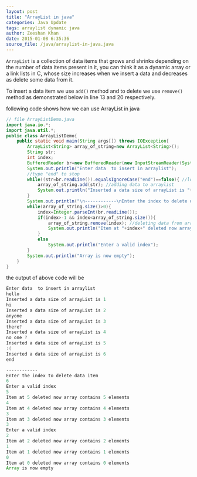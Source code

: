 ```yaml
---
layout: post
title: "ArrayList in java"
categories: Java Update
tags: arraylist dynamic java
author: Zeeshan Khan
date: 2015-01-08 6:35:36
source_file: /java/arraylist-in-java.java
---
```


`ArrayList` is a collection of data items that grows and shrinks depending on the number of data items present in it,
you can think it as a dynamic array or a link lists in C, whose size increases when we insert a data and decreases as delete some data from it.

To insert a data item we use `add()` method and to delete we use `remove()` method as demonstrated below in line 13 and 20 respectively.

following code shows how we can use ArrayList in java

```java
// file ArrayListDemo.java
import java.io.*;
import java.util.*;
public class ArrayListDemo{
	public static void main(String args[]) throws IOException{
		ArrayList<String> array_of_string=new ArrayList<String>();
		String str;
		int index;
		BufferedReader br=new BufferedReader(new InputStreamReader(System.in));
		System.out.println("Enter data  to insert in arraylist");
		//type "end" to stop
		while((str=br.readLine()).equalsIgnoreCase("end")==false){ //loop ends when user types "end"
			array_of_string.add(str); //adding data to arraylist
			System.out.println("Inserted a data size of arrayList is "+array_of_string.size());
		}
		System.out.println("\n------------\nEnter the index to delete data item");
		while(array_of_string.size()>0){
			index=Integer.parseInt(br.readLine());
			if(index>-1 && index<array_of_string.size()){
				array_of_string.remove(index); //deleting data from arraylist
				System.out.println("Item at "+index+" deleted now array contains "+array_of_string.size()+" elements");
			}
			else
				System.out.println("Enter a valid index");
		}
		System.out.println("Array is now empty");
	}
}
```

the output of above code will be

```java
Enter data  to insert in arraylist
hello
Inserted a data size of arrayList is 1
hi
Inserted a data size of arrayList is 2
anyone
Inserted a data size of arrayList is 3
there?
Inserted a data size of arrayList is 4
no one ?
Inserted a data size of arrayList is 5
:(
Inserted a data size of arrayList is 6
end

------------
Enter the index to delete data item
6
Enter a valid index
5
Item at 5 deleted now array contains 5 elements
4
Item at 4 deleted now array contains 4 elements
3
Item at 3 deleted now array contains 3 elements
3
Enter a valid index
2
Item at 2 deleted now array contains 2 elements
1
Item at 1 deleted now array contains 1 elements
0
Item at 0 deleted now array contains 0 elements
Array is now empty
```

